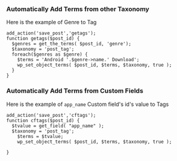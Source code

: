 ### Automatically Add Terms from other Taxonomy
Here is the example of Genre to Tag
```
add_action('save_post','getags');
function getags($post_id) { 
  $genres = get_the_terms( $post_id, 'genre');
  $taxonomy = 'post_tag'; 
  foreach($genres as $genre) {
    $terms = 'Android '.$genre->name.' Download'; 
    wp_set_object_terms( $post_id, $terms, $taxonomy, true );
  } 
}
```
### Automatically Add Terms from Custom Fields

Here is the example of `app_name` Custom field's id's value to Tags
```
add_action('save_post','cftags');
function cftags($post_id) { 
  $tvalue = get_field( "app_name" );
  $taxonomy = 'post_tag'; 
    $terms = $tvalue; 
    wp_set_object_terms( $post_id, $terms, $taxonomy, true );
 
}
```
